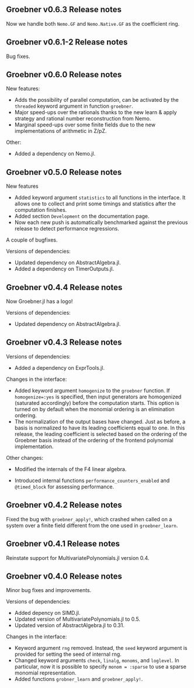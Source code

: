 ## Groebner v0.6.3 Release notes

Now we handle both `Nemo.GF` and `Nemo.Native.GF` as the coefficient ring.

## Groebner v0.6.1-2 Release notes

Bug fixes.

## Groebner v0.6.0 Release notes

New features:
- Adds the possibility of parallel computation, can be activated by the `threaded` keyword argument in function `groebner`.
- Major speed-ups over the rationals thanks to the new learn & apply strategy and rational number reconstruction from Nemo.
- Marginal speed-ups over some finite fields due to the new implementations of arithmetic in Z/pZ.

Other:
- Added a dependency on Nemo.jl.

## Groebner v0.5.0 Release notes

New features
- Added keyword argument `statistics` to all functions in the interface. It allows one to collect and print some timings and statistics after the computation finishes.
- Added section `Development` on the documentation page.
- Now each new push is automatically benchmarked against the previous release to detect performance regressions.

A couple of bugfixes.

Versions of dependencies:
- Updated dependency on AbstractAlgebra.jl.
- Added a dependency on TimerOutputs.jl.

## Groebner v0.4.4 Release notes

Now Groebner.jl has a logo!

Versions of dependencies:
- Updated dependency on AbstractAlgebra.jl.

## Groebner v0.4.3 Release notes

Versions of dependencies:
- Added a dependency on ExprTools.jl.

Changes in the interface:

- Added keyword argument `homogenize` to the `groebner` function. If
  `homogenize=:yes` is specified, then input generators are homogenized
  (saturated accordingly) before the computation starts. This option is turned
  on by default when the monomial ordering is an elimination ordering.
- The normalization of the output bases have changed. Just as before, a basis is
  normalized to have its leading coefficients equal to one. In this release, the
  leading coefficient is selected based on the ordering of the Groebner basis
  instead of the ordering of the frontend polynomial implementation.

Other changes:

- Modified the internals of the F4 linear algebra.

- Introduced internal functions `performance_counters_enabled` and `@timed_block` for assessing performance.

## Groebner v0.4.2 Release notes

Fixed the bug with `groebner_apply!`, which crashed when called on a system over a finite field different from the one used in `groebner_learn`.

## Groebner v0.4.1 Release notes

Reinstate support for MultivariatePolynomials.jl version 0.4.

## Groebner v0.4.0 Release notes 

Minor bug fixes and improvements.

Versions of dependencies:
- Added depency on SIMD.jl.
- Updated version of MultivariatePolynomials.jl to 0.5.
- Updated version of AbstractAlgebra.jl to 0.31.

Changes in the interface:
- Keyword argument `rng` removed. Instead, the `seed` keyword argument is provided for setting the seed of internal rng.
- Changed keyword arguments `check`, `linalg`, `monoms`, and `loglevel`.
In particular, now it is possible to specify `monom = :sparse` to use a sparse monomial representation.
- Added functions `grobner_learn` and `groebner_apply!`.
